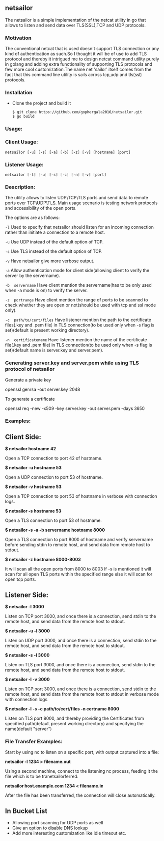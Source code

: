 ## netsailor
The netsailor is a simple implementation of the netcat utility in go that allows to listen and send data over TLS(SSL),TCP and UDP protocols.

### Motivation
The conventional netcat that is used doesn't support TLS connection or any kind of authentication as such.So I thought it will be of use to add TLS protocol and thereby it intrigued me to design netcat command utility purely in golang and adding extra functionality of supporting TLS protocols and few more cool customization.The name net 'sailor' itself comes from the fact that this command line utility is sails across tcp,udp and tls(ssl) protocols.

### Installation

- Clone the project and build it

  ```
  $ git clone https://github.com/gophergala2016/netsailor.git
  $ go build
  ```

### Usage:

### Client Usage:

```
netsailor [-u] [-s] [-a] [-b] [-z] [-v] [hostname] [port]
```
### Listener Usage:

```
netsailor [-l] [-u] [-s] [-c] [-n] [-v] [port]
```

### Description:

The utility allows to listen UDP\TCP\TLS ports and send data to remote ports over TCP\UDP\TLS. Main usage scenario is testing network protocols and accessibility of the open ports.

The options are as follows:

``` -l ```
	Used to specify that netsailor should listen for an incoming connection rather than initiate a connection to a remote host.

``` -u ```
	Use UDP instead of the default option of TCP.

``` -s ```
	Use TLS instead of the default option of TCP.

``` -v ```
	Have netsailor give more verbose output.

``` -a ```
	Allow authentication mode for client side(allowing client to verify the server by the servername).

``` -b  servername ```
	Have client mention the servername(has to be only used when -a mode is on) to verify the server.

``` -z  portrange ```
	Have client mention the range of ports to be scanned to check whether they are open or not(should be used with tcp and ssl mode only).

``` -c  path/to/cert/files ```
	Have listener mention the path to the certificate files(.key and .pem file) in TLS connection(to be used only when -s flag is set)(default is present working directory).

``` -n  certificatename ```
	Have listener mention the name of the certificate file(.key and .pem file) in TLS connection(to be used only when -s flag is set)(default name is server.key and server.pem).

### Generating server.key and server.pem while using TLS protocol of netsailor

Generate a private key

openssl genrsa -out server.key 2048

To generate a certificate

openssl req -new -x509 -key server.key -out server.pem -days 3650

### Examples:

## Client Side:

**$ netsailor hostname 42**

Open a TCP connection to port 42 of hostname.

**$ netsailor -u hostname 53**

Open a UDP connection to port 53 of hostname.

**$ netsailor -v hostname 53**

Open a TCP connection to port 53 of hostname in verbose with connection logs.

**$ netsailor -s hostname 53**

Open a TLS connection to port 53 of hostname.

**$ netsailor -s -a -b servername hostname 8000**

Open a TLS connection to port 8000 of hostname and verify servername before sending stdin to remote host, and send data from remote host to stdout.

**$ netsailor -z hostname 8000-8003**

It will scan all the open ports from 8000 to 8003 If -s is mentioned it will scan for all open TLS ports within the specified range else it will scan for open tcp ports.

## Listener Side:

**$ netsailor -l 3000**

Listen on TCP port 3000, and once there is a connection, send stdin to the remote host, and send data from the remote host to stdout.

**$ netsailor -u -l 3000**

Listen on UDP port 3000, and once there is a connection, send stdin to the remote host, and send data from the remote host to stdout.

**$ netsailor -s -l 3000**

Listen on TLS port 3000, and once there is a connection, send stdin to the remote host, and send data from the remote host to stdout.

**$ netsailor -l -v 3000**

Listen on TCP port 3000, and once there is a connection, send stdin to the remote host, and send data from the remote host to stdout in verbose mode with connection logs.

**$ netsailor -l -s -c path/to/cert/files -n certname 8000**

Listen on TLS port 8000, and thereby providing the Certificates from specified path(default present working directory) and specifying the name(default "server")


### File Transfer Examples:

Start by using nc to listen on a specific port, with output captured into a file:

**netsailor -l 1234 > filename.out**

Using a second machine, connect to the listening nc process, feeding it the file which is to be tranetsailorferred:

**netsailor host.example.com 1234 < filename.in**

After the file has been transferred, the connection will close automatically.

## In Bucket List

- Allowing port scanning for UDP ports as well
- Give an option to disable DNS lookup
- Add more interesting customization like idle timeout etc.
